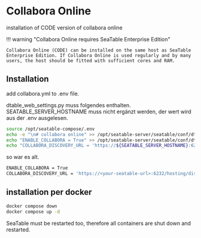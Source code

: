 # Collabora Online

installation of CODE version of collabora online

!!! warning "Collabora Online requires SeaTable Enterprise Edition"

    Collabora Online (CODE) can be installed on the same host as SeaTable Enterprise Edition. If Collabora Online is used regularly and by many users, the host should be fitted with sufficient cores and RAM.

## Installation

add collabora.yml to .env file.

dtable_web_settings.py muss folgendes enthalten. SEATABLE_SERVER_HOSTNAME muss nicht ergänzt werden, der wert wird aus der .env ausgelesen.

```bash
source /opt/seatable-compose/.env
echo -e "\n# collabora online" >> /opt/seatable-server/seatable/conf/dtable_web_settings.py
echo "ENABLE_COLLABORA = True" >> /opt/seatable-server/seatable/conf/dtable_web_settings.py
echo "COLLABORA_DISCOVERY_URL = 'https://${SEATABLE_SERVER_HOSTNAME}:6232/hosting/discovery'" >> /opt/seatable-server/seatable/conf/dtable_web_settings.py
```

so war es alt.

```bash
ENABLE_COLLABORA = True
COLLABORA_DISCOVERY_URL = 'https://<your-seatable-url>:6232/hosting/discovery'
```

## installation per docker

```bash
docker compose down
docker compose up -d
```

SeaTable must be restarted too, therefore all containers are shut down and restarted.
